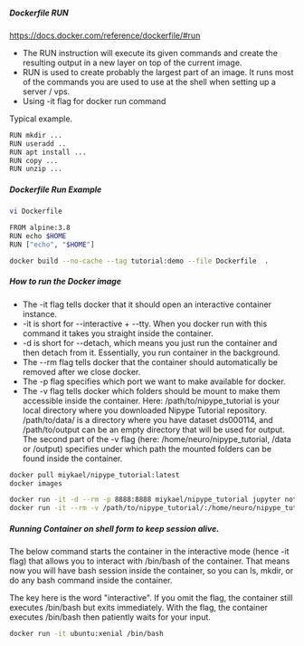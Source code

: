 #####  Dockerfile RUN
https://docs.docker.com/reference/dockerfile/#run

- The RUN instruction will execute its given commands and create the resulting output in a new layer on top of the current image.
- RUN is used to create probably the largest part of an image. It runs most of the commands you are used to use at the shell when setting up a server / vps.
- Using -it flag for docker run command

Typical example.
``````sh
RUN mkdir ...
RUN useradd ..
RUN apt install ...
RUN copy ...
RUN unzip ...

``````
#####  Dockerfile Run Example

``````sh
vi Dockerfile

FROM alpine:3.8
RUN echo $HOME
RUN ["echo", "$HOME"]

docker build --no-cache --tag tutorial:demo --file Dockerfile  .

``````
#####  How to run the Docker image
- The -it flag tells docker that it should open an interactive container instance.
- -it is short for --interactive + --tty. When you docker run with this command it takes you straight inside the container.
- -d is short for --detach, which means you just run the container and then detach from it. Essentially, you run container in the background.
- The --rm flag tells docker that the container should automatically be removed after we close docker.
- The -p flag specifies which port we want to make available for docker.
- The -v flag tells docker which folders should be mount to make them accessible inside the container. Here: /path/to/nipype_tutorial is your local directory where you downloaded Nipype Tutorial repository. /path/to/data/ is a directory where you have dataset ds000114, and /path/to/output can be an empty directory that will be used for output. The second part of the -v flag (here: /home/neuro/nipype_tutorial, /data or /output) specifies under which path the mounted folders can be found inside the container.
``````sh
docker pull miykael/nipype_tutorial:latest
docker images

docker run -it -d --rm -p 8888:8888 miykael/nipype_tutorial jupyter notebook
docker run -it --rm -v /path/to/nipype_tutorial/:/home/neuro/nipype_tutorial -v /path/to/data/:/data -v /path/to/output/:/output -p 8888:8888 miykael/nipype_tutorial jupyter notebook

``````

##### Running Container on shell form to keep session alive.
The below command starts the container in the interactive mode (hence -it flag) that allows you to interact with /bin/bash of the container. That means now you will have bash session inside the container, so you can ls, mkdir, or do any bash command inside the container.

The key here is the word "interactive". If you omit the flag, the container still executes /bin/bash but exits immediately. With the flag, the container executes /bin/bash then patiently waits for your input.
``````sh
docker run -it ubuntu:xenial /bin/bash

``````
